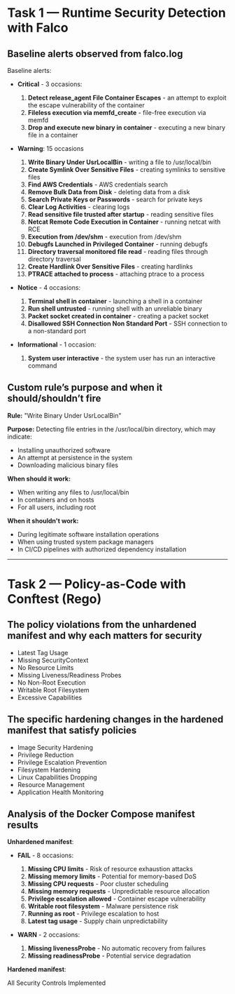 # Task 1 — Runtime Security Detection with Falco

## Baseline alerts observed from **falco.log**

Baseline alerts:
- **Critical** - 3 occasions:
    1. **Detect release_agent File Container Escapes** - an attempt to exploit the escape vulnerability of the container
    2. **Fileless execution via memfd_create** - file-free execution via memfd
    3. **Drop and execute new binary in container** - executing a new binary file in a container

- **Warning**: 15 occasions
    1. **Write Binary Under UsrLocalBin** - writing a file to /usr/local/bin
    2. **Create Symlink Over Sensitive Files** - creating symlinks to sensitive files
    3. **Find AWS Credentials** - AWS credentials search
    4. **Remove Bulk Data from Disk** - deleting data from a disk
    5. **Search Private Keys or Passwords** - search for private keys
    6. **Clear Log Activities** - clearing logs
    7. **Read sensitive file trusted after startup** - reading sensitive files
    8. **Netcat Remote Code Execution in Container** - running netcat with RCE
    9. **Execution from /dev/shm** - execution from /dev/shm
    10. **Debugfs Launched in Privileged Container** - running debugfs
    11. **Directory traversal monitored file read** - reading files through directory traversal
    12. **Create Hardlink Over Sensitive Files** - creating hardlinks
    13. **PTRACE attached to process** - attaching ptrace to a process

- **Notice** - 4 occasions:
    1. **Terminal shell in container** - launching a shell in a container
    2. **Run shell untrusted** - running shell with an unreliable binary
    3. **Packet socket created in container** - creating a packet socket
    4. **Disallowed SSH Connection Non Standard Port** - SSH connection to a non-standard port

- **Informational** - 1 occasion:
    1. **System user interactive** - the system user has run an interactive command

## Custom rule’s purpose and when it should/shouldn’t fire

**Rule:** "Write Binary Under UsrLocalBin"

**Purpose:** Detecting file entries in the /usr/local/bin directory, which may indicate:

- Installing unauthorized software
- An attempt at persistence in the system
- Downloading malicious binary files

**When should it work:**

- When writing any files to /usr/local/bin
- In containers and on hosts
- For all users, including root

**When it shouldn't work:**

- During legitimate software installation operations
- When using trusted system package managers
- In CI/CD pipelines with authorized dependency installation

---

# Task 2 — Policy-as-Code with Conftest (Rego)

## The policy violations from the unhardened manifest and why each matters for security

- Latest Tag Usage
- Missing SecurityContext
- No Resource Limits
- Missing Liveness/Readiness Probes
- No Non-Root Execution
- Writable Root Filesystem
- Excessive Capabilities

## The specific hardening changes in the hardened manifest that satisfy policies

- Image Security Hardening
- Privilege Reduction
- Privilege Escalation Prevention
- Filesystem Hardening
- Linux Capabilities Dropping
- Resource Management
- Application Health Monitoring

## Analysis of the Docker Compose manifest results

**Unhardened manifest**:

- **FAIL** - 8 occasions:
    1. **Missing CPU limits** - Risk of resource exhaustion attacks
    2. **Missing memory limits** - Potential for memory-based DoS
    3. **Missing CPU requests** - Poor cluster scheduling
    4. **Missing memory requests** - Unpredictable resource allocation
    5. **Privilege escalation allowed** - Container escape vulnerability
    6. **Writable root filesystem** - Malware persistence risk
    7. **Running as root** - Privilege escalation to host
    8. **Latest tag usage** - Supply chain unpredictability

- **WARN** - 2 occasions:
    1. **Missing livenessProbe** - No automatic recovery from failures
    2. **Missing readinessProbe** - Potential service degradation

**Hardened manifest**:

All Security Controls Implemented